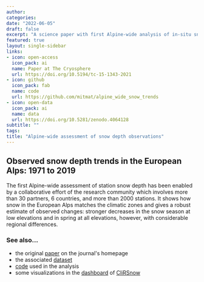 ```yaml
---
author: 
categories:
date: "2022-06-05"
draft: false
excerpt: "A science paper with first Alpine-wide analysis of in-situ snow depth observations. It shows the impact of the Alpine topography on snow cover and examines long-term past trends at the Alpine scale."
featured: true
layout: single-sidebar
links:
- icon: open-access
  icon_pack: ai
  name: Paper at The Cryosphere
  url: https://doi.org/10.5194/tc-15-1343-2021
- icon: github
  icon_pack: fab
  name: code
  url: https://github.com/mitmat/alpine_wide_snow_trends
- icon: open-data
  icon_pack: ai
  name: data
  url: https://doi.org/10.5281/zenodo.4064128
subtitle: ""
tags:
title: "Alpine-wide assessment of snow depth observations"
---
```


## Observed snow depth trends in the European Alps: 1971 to 2019


The first Alpine-wide assessment of station snow depth has been enabled by a collaborative effort of the research community which involves more than 30 partners, 6 countries, and more than 2000 stations. It shows how snow in the European Alps matches the climatic zones and gives a robust estimate of observed changes: stronger decreases in the snow season at low elevations and in spring at all elevations, however, with considerable regional differences.



### See also...

- the original [paper](https://doi.org/10.5194/tc-15-1343-2021) on the journal's homepage
- the associated [dataset](https://doi.org/10.5281/zenodo.4064128) 
- [code](https://github.com/mitmat/alpine_wide_snow_trends) used in the analysis
- some visualizations in the [dashboard](https://clirsnow.netlify.app/dash-results/) of [CliRSnow](/cherries/clirsnow/)
